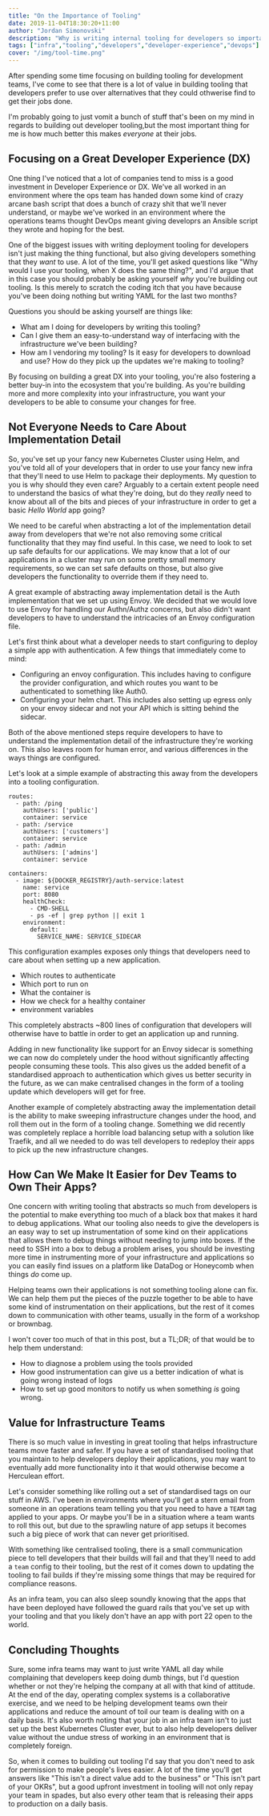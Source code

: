```yaml
---
title: "On the Importance of Tooling"
date: 2019-11-04T18:30:20+11:00
author: "Jordan Simonovski"
description: "Why is writing internal tooling for developers so important? How do businesses benefit from the upfront investment in robust tooling?"
tags: ["infra","tooling","developers","developer-experience","devops"]
cover: "/img/tool-time.png"
---
```


After spending some time focusing on building tooling for development teams, I've come to see that there is a lot of value in building tooling that developers prefer to use over alternatives that they could othwerise find to get their jobs done.

I'm probably going to just vomit a bunch of stuff that's been on my mind in regards to building out developer tooling,but the most important thing for me is how much better this makes _everyone_ at their jobs.

## Focusing on a Great Developer Experience (DX)

One thing I've noticed that a lot of companies tend to miss is a good investment in Developer Experience or DX. We've all worked in an environment where the ops team has handed down some kind of crazy arcane bash script that does a bunch of crazy shit that we'll never understand, or maybe we've worked in an environment where the operations teams thought DevOps meant giving developrs an Ansible script they wrote and hoping for the best.

One of the biggest issues with writing deployment tooling for developers isn't just making the thing functional, but also giving developers something that they _want_ to use. A lot of the time, you'll get asked questions like "Why would I use your tooling, when X does the same thing?", and I'd argue that in this case you should probably be asking yourself _why_ you're building out tooling. Is this merely to scratch the coding itch that you have because you've been doing nothing but writing YAML for the last two months?

Questions you should be asking yourself are things like:

- What am I doing for developers by writing this tooling?
- Can I give them an easy-to-understand way of interfacing with the infrastructure we've been building?
- How am I vendoring my tooling? Is it easy for developers to download and use? How do they pick up the updates we're making to tooling?

By focusing on building a great DX into your tooling, you're also fostering a better buy-in into the ecosystem that you're building. As you're building more and more complexity into your infrastructure, you want your developers to be able to consume your changes for free. 

## Not Everyone Needs to Care About Implementation Detail

So, you've set up your fancy new Kubernetes Cluster using Helm, and you've told all of your developers that in order to use your fancy new infra that they'll need to use Helm to package their deployments. My question to you is why should they even care?
Arguably to a certain extent people need to understand the basics of what they're doing, but do they _really_ need to know about all of the bits and pieces of your infrastructure in order to get a basic _Hello World_ app going?

We need to be careful when abstracting a lot of the implementation detail away from developers that we're not also removing some critical functionality that they may find useful. In this case, we need to look to set up safe defaults for our applications.
We may know that a lot of our applications in a cluster may run on some pretty small memory requirements, so we can set safe defaults on those, but also give developers the functionality to override them if they need to.

A great example of abstracting away implementation detail is the Auth implementation that we set up using Envoy. We decided that we would love to use Envoy for handling our Authn/Authz concerns, but also didn't want developers to have to understand the intricacies of an Envoy configuration file.

Let's first think about what a developer needs to start configuring to deploy a simple app with authentication. A few things that immediately come to mind:

- Configuring an envoy configuration. This includes having to configure the provider configuration, and which routes you want to be authenticated to something like Auth0.
- Configuring your helm chart. This includes also setting up egress only on your envoy sidecar and not your API which is sitting behind the sidecar.

Both of the above mentioned steps require developers to have to understand the implementation detail of the infrastructure they're working on. This also leaves room for human error, and various differences in the ways things are configured.

Let's look at a simple example of abstracting this away from the developers into a tooling configuration.

```
routes:
  - path: /ping
    authUsers: ['public']
    container: service
  - path: /service
    authUsers: ['customers']
    container: service
  - path: /admin
    authUsers: ['admins']
    container: service

containers:
  - image: ${DOCKER_REGISTRY}/auth-service:latest
    name: service
    port: 8080
    healthCheck:
      - CMD-SHELL
      - ps -ef | grep python || exit 1
    environment:
      default:
        SERVICE_NAME: SERVICE_SIDECAR
```

This configuration examples exposes only things that developers need to care about when setting up a new application.

- Which routes to authenticate
- Which port to run on
- What the container is
- How we check for a healthy container
- environment variables

This completely abstracts ~800 lines of configuration that developers will otherwise have to battle in order to get an application up and running.

Adding in new functionality like support for an Envoy sidecar is something we can now do completely under the hood without significantly affecting people consuming these tools. This also gives us the added benefit of a standardised approach to authentication which gives us better security in the future, as we can make centralised changes in the form of a tooling update which developers will get for free.

Another example of completely abstracting away the implementation detail is the ability to make sweeping infrastructure changes under the hood, and roll them out in the form of a tooling change. Something we did recently was completely replace a horrible load balancing setup with a solution like Traefik, and all we needed to do was tell developers to redeploy their apps to pick up the new infrastructure changes.

## How Can We Make It Easier for Dev Teams to Own Their Apps?

One concern with writing tooling that abstracts so much from developers is the potential to make everything too much of a black box that makes it hard to debug applications. 
What our tooling also needs to give the developers is an easy way to set up instrumentation of some kind on their applications that allows them to debug things without needing to jump into boxes. If the need to SSH into a box to debug a problem arises, you should be investing more time in instrumenting more of your infrastructure and applications so you can easily find issues on a platform like DataDog or Honeycomb when things _do_ come up.

Helping teams own their applications is not something tooling alone can fix. We can help them put the pieces of the puzzle together to be able to have some kind of instrumentation on their applications, but the rest of it comes down to communication with other teams, usually in the form of a workshop or brownbag. 

I won't cover too much of that in this post, but a TL;DR; of that would be to help them understand: 

- How to diagnose a problem using the tools provided
- How good instrumentation can give us a better indication of what is going wrong instead of logs
- How to set up good monitors to notify us when something _is_ going wrong.


## Value for Infrastructure Teams

There is so much value in investing in great tooling that helps infrastructure teams move faster and safer. If you have a set of standardised tooling that you maintain to help developers deploy their applications, you may want to eventually add more functionality into it that would otherwise become a Herculean effort.

Let's consider something like rolling out a set of standardised tags on our stuff in AWS. I've been in environments where you'll get a stern email from someone in an operations team telling you that you need to have a `TEAM` tag applied to your apps. Or maybe you'll be in a situation where a team wants to roll this out, but due to the sprawling nature of app setups it becomes such a big piece of work that can never get prioritised.

With something like centralised tooling, there is a small communication piece to tell developers that their builds will fail and that they'll need to add a `team` config to their tooling, but the rest of it comes down to updating the tooling to fail builds if they're missing some things that may be required for compliance reasons.

As an infra team, you can also sleep soundly knowing that the apps that have been deployed have followed the guard rails that you've set up with your tooling and that you likely don't have an app with port 22 open to the world.

## Concluding Thoughts

Sure, some infra teams may want to just write YAML all day while complaining that developers keep doing dumb things, but I'd question whether or not they're helping the company at all with that kind of attitude. At the end of the day, operating complex systems is a collaborative exercise, and we need to be helping development teams own their applications and reduce the amount of toil our team is dealing with on a daily basis. It's also worth noting that your job in an infra team isn't to just set up the best Kubernetes Cluster ever, but to also help developers deliver value without the undue stress of working in an environment that is completely foreign.

So, when it comes to building out tooling I'd say that you don't need to ask for permission to make people's lives easier. A lot of the time you'll get answers like "This isn't a direct value add to the business" or "This isn't part of your OKRs", but a good upfront investment in tooling will not only repay your team in spades, but also every other team that is releasing their apps to production on a daily basis.